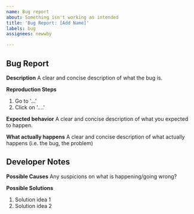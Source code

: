 ```yaml
---
name: Bug report
about: Something isn't working as intended
title: 'Bug Report: [Add Name]'
labels: bug
assignees: newwby

---
```


## Bug Report
**Description**
A clear and concise description of what the bug is.

**Reproduction Steps**
1. Go to '...'
2. Click on '....'

**Expected behavior**
A clear and concise description of what you expected to happen.

**What actually happens**
A clear and concise description of what actually happens (i.e. the bug, the problem)

## Developer Notes
**Possible Causes**
Any suspicions on what is happening/going wrong?

**Possible Solutions**
1. Solution idea 1
2. Solution idea 2
